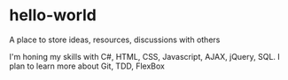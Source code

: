 # hello-world
A place to store ideas, resources, discussions with others

I'm honing my skills with C#, HTML, CSS, Javascript, AJAX, jQuery, SQL.
I plan to learn more about Git, TDD, FlexBox
